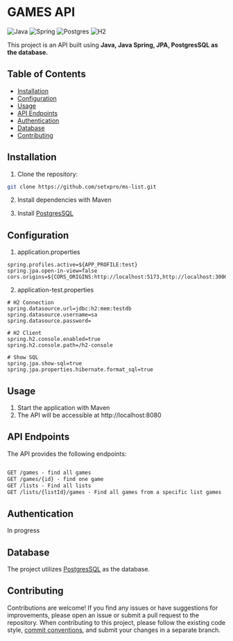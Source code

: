 # GAMES API

![Java](https://img.shields.io/badge/java-%23ED8B00.svg?style=for-the-badge&logo=openjdk&logoColor=white)
![Spring](https://img.shields.io/badge/spring-%236DB33F.svg?style=for-the-badge&logo=spring&logoColor=white)
![Postgres](https://img.shields.io/badge/postgres-%23316192.svg?style=for-the-badge&logo=postgresql&logoColor=white)
![H2](https://img.shields.io/badge/h2-database-%23316192.svg?style=for-the-badge&logo=h2&logoColor=white)

This project is an API built using **Java, Java Spring, JPA, PostgresSQL as the database.**

## Table of Contents

- [Installation](#installation)
- [Configuration](#configuration)
- [Usage](#usage)
- [API Endpoints](#api-endpoints)
- [Authentication](#authentication)
- [Database](#database)
- [Contributing](#contributing)

## Installation

1. Clone the repository:

```bash
git clone https://github.com/setxpro/ms-list.git
```

2. Install dependencies with Maven

3. Install [PostgresSQL](https://www.postgresql.org/)


## Configuration

1. application.properties
````properties
spring.profiles.active=${APP_PROFILE:test}
spring.jpa.open-in-view=false
cors.origins=${CORS_ORIGINS:http://localhost:5173,http://localhost:3000}
````

2. application-test.properties
```properties
# H2 Connection
spring.datasource.url=jdbc:h2:mem:testdb
spring.datasource.username=sa
spring.datasource.password=

# H2 Client
spring.h2.console.enabled=true
spring.h2.console.path=/h2-console

# Show SQL
spring.jpa.show-sql=true
spring.jpa.properties.hibernate.format_sql=true
```

## Usage

1. Start the application with Maven
2. The API will be accessible at http://localhost:8080


## API Endpoints
The API provides the following endpoints:

```markdown

GET /games - find all games
GET /games/{id} - find one game
GET /lists - Find all lists
GET /lists/{listId}/games - Find all games from a specific list games
```

## Authentication
In progress

## Database
The project utilizes [PostgresSQL](https://www.postgresql.org/) as the database.

## Contributing
Contributions are welcome! If you find any issues or have suggestions for improvements, please open an issue or submit a pull request to the repository.
When contributing to this project, please follow the existing code style, [commit conventions](https://www.conventionalcommits.org/en/v1.0.0/), and submit your changes in a separate branch.

